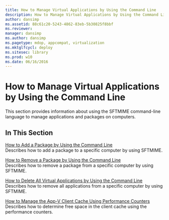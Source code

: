 ```yaml
---
title: How to Manage Virtual Applications by Using the Command Line
description: How to Manage Virtual Applications by Using the Command Line
author: dansimp
ms.assetid: 88c61c20-5243-4862-83eb-5b30825f8bbf
ms.reviewer: 
manager: dansimp
ms.author: dansimp
ms.pagetype: mdop, appcompat, virtualization
ms.mktglfcycl: deploy
ms.sitesec: library
ms.prod: w10
ms.date: 06/16/2016
---
```



# How to Manage Virtual Applications by Using the Command Line


This section provides information about using the SFTMIME command-line language to manage applications and packages on computers.

## In This Section


<a href="" id="how-to-add-a-package-by-using-the-command-line"></a>[How to Add a Package by Using the Command Line](how-to-add-a-package-by-using-the-command-line.md)  
Describes how to add a package to a specific computer by using SFTMIME.

<a href="" id="how-to-remove-a-package-by-using-the-command-line"></a>[How to Remove a Package by Using the Command Line](how-to-remove-a-package-by-using-the-command-line.md)  
Describes how to remove a package from a specific computer by using SFTMIME.

<a href="" id="how-to-delete-all-virtual-applications-by-using-the-command-line"></a>[How to Delete All Virtual Applications by Using the Command Line](how-to-delete-all-virtual-applications-by-using-the-command-line.md)  
Describes how to remove all applications from a specific computer by using SFTMIME.

<a href="" id="how-to-manage-the-app-v-client-cache-using-performance-counters"></a>[How to Manage the App-V Client Cache Using Performance Counters](how-to-manage-the-app-v-client-cache-using-performance-counters.md)  
Describes how to determine free space in the client cache using the performance counters.

 

 





